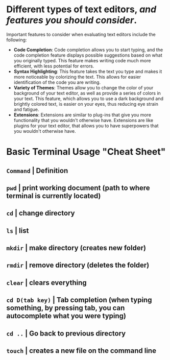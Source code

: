 
# Different types of text editors, *and features you should consider*.
Important features to consider when evaluating text editors include the following:
- **Code Completion**: Code completion allows you to start typing, and the code completion feature displays possible suggestions based on what you originally typed. This feature makes writing code much more efficient, with less potential for errors.
- **Syntax Highlighting**: This feature takes the text you type and makes it more noticeable by colorizing the text. This allows for easier identification of the code you are writing. 
- **Variety of Themes**: Themes allow you to change the color of your background of your text editor, as well as provide a series of colors in your text. This feature, which allows you to use a dark background and brightly colored text, is easier on your eyes, thus reducing eye strain and fatigue.
- **Extensions**: Extensions are similar to plug-ins that give you more functionality that you wouldn't otherwise have. Extensions are like plugins for your text editor, that allows you to have superpowers that you wouldn't otherwise have.


# Basic Terminal Usage "Cheat Sheet" #

`Command` | Definition
------------------
`pwd` | print working document (path to where terminal is currently located)
-------------------
`cd` | change directory
-------------------
`ls` | list
--------------------
`mkdir` | make directory (creates new folder)
-------------------------------------
`rmdir` | remove directory (deletes the folder)
-----------------------------------------
`clear` | clears everything
------------------------------
`cd D(tab key)` | Tab completion (when typing something, by pressing tab, you can autocomplete what you were typing)
---------------------------------------------------
`cd ..` | Go back to previous directory
--------------------------------------
`touch` | creates a new file on the command line
--------------------------------------------



